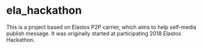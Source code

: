 # ela_hackathon
This is a project based on Elastos P2P carrier, which aims to help self-media publish message. It was originally started at participating 2018 Elastos Hackathon.
